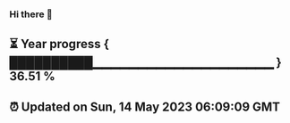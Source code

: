 ### Hi there 👋
⏳ Year progress { ██████████▁▁▁▁▁▁▁▁▁▁▁▁▁▁▁▁▁▁▁▁ } 36.51 %
---
⏰ Updated on Sun, 14 May 2023 06:09:09 GMT
---
